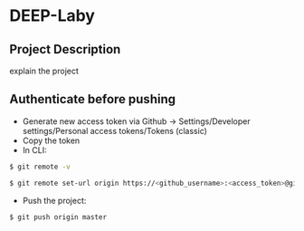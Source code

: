 # DEEP-Laby

## Project Description
explain the project

## Authenticate before pushing
- Generate new access token via Github -> Settings/Developer settings/Personal access tokens/Tokens (classic)
- Copy the token
- In CLI:

```bash
$ git remote -v
```

```bash
$ git remote set-url origin https://<github_username>:<access_token>@github/<github_username>/<repo_name>.git
```

- Push the project:

```bash
$ git push origin master
```

